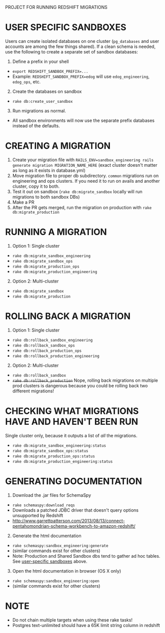 PROJECT FOR RUNNING REDSHIFT MIGRATIONS

USER SPECIFIC SANDBOXES
=======================
Users can create isolated databases on one cluster (`pg_databases` and user accounts are among the few things shared).
If a clean schema is needed, use the following to create a separate set of sandbox databases:
1. Define a prefix in your shell
  - `export REDSHIFT_SANDBOX_PREFIX=...`
  - Example: `REDSHIFT_SANDBOX_PREFIX=edog` will use `edog_engineering`, `edog_ops`, etc.
2. Create the databases on sandbox
  - `rake db:create_user_sandbox`
3. Run migrations as normal.
  - All sandbox environments will now use the separate prefix databases instead of the defaults.

CREATING A MIGRATION
====================
1. Create your migration file with `RAILS_ENV=sandbox_engineering rails generate migration MIGRATION_NAME_HERE` (exact cluster doesn't matter as long as it exists in database.yml)
2. Move migration file to proper db subdirectory. ```common``` migrations run on engineering and ops clusters. If you need it to run on avails and another cluster, copy it to both.
3. Test it out on sandbox (`rake db:migrate_sandbox` locally will run migrations to both sandbox DBs)
4. Make a PR
5. After the PR gets merged, run the migration on production with `rake db:migrate_production`

RUNNING A MIGRATION
===================
1. Option 1: Single cluster
  - ```rake db:migrate_sandbox_engineering```
  - ```rake db:migrate_sandbox_ops```
  - ```rake db:migrate_production_ops```
  - ```rake db:migrate_production_engineering```
2. Option 2: Multi-cluster
  - ```rake db:migrate_sandbox```
  - ```rake db:migrate_production```

ROLLING BACK A MIGRATION
========================
1. Option 1: Single cluster
  - ```rake db:rollback_sandbox_engineering```
  - ```rake db:rollback_sandbox_ops```
  - ```rake db:rollback_production_ops```
  - ```rake db:rollback_production_engineering```
2. Option 2: Multi-cluster
  - ```rake db:rollback_sandbox```
  - ~~```rake db:rollback_production```~~ Nope, rolling back migrations on multiple prod clusters is dangerous because you could be rolling back two different migrations!

CHECKING WHAT MIGRATIONS HAVE AND HAVEN'T BEEN RUN
==================================================
Single cluster only, because it outputs a list of _all_ the migrations.
- ```rake db:migrate_sandbox_engineering:status```
- ```rake db:migrate_sandbox_ops:status```
- ```rake db:migrate_production_ops:status```
- ```rake db:migrate_production_engineering:status```


GENERATING DOCUMENTATION
========================
1. Download the .jar files for SchemaSpy
  - ```rake schemaspy:download_reqs```
  - Downloads a patched JDBC driver that doesn't query options unsupported by Redshift
  - http://www.garrettpatterson.com/2013/08/13/connect-pentahomondrian-schema-workbench-to-amazon-redshift/
2. Generate the html documentation
  - ```rake schemaspy:sandbox_engineering:generate```
  - (similar commands exist for other clusters)
  - Note: Production and Shared Sandbox dbs tend to gather ad hoc tables.
    See [user-specific sandboxes](user-specific-sandboxes) above.
3. Open the html documentation in browser (OS X only)
  - ```rake schemaspy:sandbox_engineering:open```
  - (similar commands exist for other clusters)


NOTE
====
- Do not chain multiple targets when using these rake tasks!
- Postgres text-unlimited should have a 65K limit string column in redshift